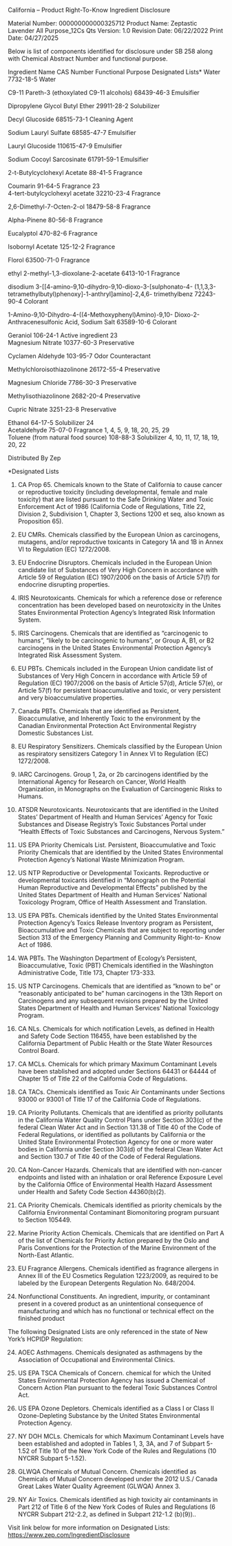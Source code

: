  
 
 
California – Product Right-To-Know Ingredient Disclosure 
 
 
Material Number: 000000000000325712 
Product Name: Zeptastic Lavender All Purpose_12Cs Qts 
Version: 1.0 
Revision Date: 06/22/2022 
Print Date: 04/27/2025  
 
Below is list of components identified for disclosure under SB 258 along with Chemical Abstract Number and functional purpose. 
 
Ingredient Name 
CAS Number 
Functional Purpose 
Designated Lists* 
Water 
7732-18-5 
Water 
 
C9-11 Pareth-3 (ethoxylated C9-11 alcohols) 
68439-46-3 
Emulsifier 
 
Dipropylene Glycol Butyl Ether 
29911-28-2 
Solubilizer 
 
Decyl Glucoside 
68515-73-1 
Cleaning Agent 
 
Sodium Lauryl Sulfate 
68585-47-7 
Emulsifier 
 
Lauryl Glucoside 
110615-47-9 
Emulsifier 
 
Sodium Cocoyl Sarcosinate 
61791-59-1 
Emulsifier 
 
2-t-Butylcyclohexyl Acetate 
88-41-5 
Fragrance 
 
Coumarin 
91-64-5 
Fragrance 
   23    
4-tert-butylcyclohexyl acetate 
32210-23-4 
Fragrance 
 
2,6-Dimethyl-7-Octen-2-ol 
18479-58-8 
Fragrance 
 
Alpha-Pinene 
80-56-8 
Fragrance 
 
Eucalyptol 
470-82-6 
Fragrance 
 
 
 
 
Isobornyl Acetate 
125-12-2 
Fragrance 
 
Florol 
63500-71-0 
Fragrance 
 
ethyl 2-methyl-1,3-dioxolane-2-acetate 
6413-10-1 
Fragrance 
 
disodium 3-[[4-amino-9,10-dihydro-9,10-dioxo-3-[sulphonato-4-
(1,1,3,3-tetramethylbutyl)phenoxy]-1-anthryl]amino]-2,4,6-
trimethylbenz 
72243-90-4 
Colorant 
 
1-Amino-9,10-Dihydro-4-((4-Methoxyphenyl)Amino)-9,10-
Dioxo-2-Anthracenesulfonic Acid, Sodium Salt 
63589-10-6 
Colorant 
 
Geraniol 
106-24-1 
Active ingredient 
   23    
Magnesium Nitrate 
10377-60-3 
Preservative 
 
Cyclamen Aldehyde 
103-95-7 
Odor Counteractant 
 
Methylchloroisothiazolinone 
26172-55-4 
Preservative 
 
Magnesium Chloride 
7786-30-3 
Preservative 
 
Methylisothiazolinone 
2682-20-4 
Preservative 
 
Cupric Nitrate 
3251-23-8 
Preservative 
 
Ethanol 
64-17-5 
Solubilizer 
24    
Acetaldehyde 
75-07-0 
Fragrance 
   1, 4, 5, 9, 18, 20, 25, 
29    
Toluene (from natural food source) 
108-88-3 
Solubilizer 
4, 10, 11, 17, 18, 19, 
20, 22    
 
Distributed By Zep 
 
 
 
 
*Designated Lists 
1) CA Prop 65. Chemicals known to the State of California to cause cancer or reproductive toxicity (including developmental, female and male 
toxicity) that are listed pursuant to the Safe Drinking Water and Toxic Enforcement Act of 1986 (California Code of Regulations, Title 22, 
Division 2, Subdivision 1, Chapter 3, Sections 1200 et seq, also known as Proposition 65). 
2) EU CMRs. Chemicals classified by the European Union as carcinogens, mutagens, and/or reproductive toxicants in Category 1A and 1B in 
Annex VI to Regulation (EC) 1272/2008. 
3) EU Endocrine Disruptors. Chemicals included in the European Union candidate list of Substances of Very High Concern in accordance with 
Article 59 of Regulation (EC) 1907/2006 on the basis of Article 57(f) for endocrine disrupting properties. 
4) IRIS Neurotoxicants. Chemicals for which a reference dose or reference concentration has been developed based on neurotoxicity in the 
Unites States Environmental Protection Agency’s Integrated Risk Information System. 
5) IRIS Carcinogens. Chemicals that are identified as “carcinogenic to humans”, “likely to be carcinogenic to humans”, or Group A, B1, or B2 
carcinogens in the United States Environmental Protection Agency’s Integrated Risk Assessment System. 
6) EU PBTs. Chemicals included in the European Union candidate list of Substances of Very High Concern in accordance with Article 59 of 
Regulation (EC) 1907/2006 on the basis of Article 57(d), Article 57(e), or Article 57(f) for persistent bioaccumulative and toxic, or very 
persistent and very bioaccumulative properties. 
7) Canada PBTs. Chemicals that are identified as Persistent, Bioaccumulative, and Inherently Toxic to the environment by the Canadian 
Environmental Protection Act Environmental Registry Domestic Substances List. 
8) EU Respiratory Sensitizers. Chemicals classified by the European Union as respiratory sensitizers Category 1 in Annex VI to Regulation (EC) 
1272/2008. 
9) IARC Carcinogens. Group 1, 2a, or 2b carcinogens identified by the International Agency for Research on Cancer, World Health Organization, 
in Monographs on the Evaluation of Carcinogenic Risks to Humans. 
10) ATSDR Neurotoxicants. Neurotoxicants that are identified in the United States’ Department of Health and Human Services’ Agency for Toxic 
Substances and Disease Registry’s Toxic Substances Portal under “Health Effects of Toxic Substances and Carcinogens, Nervous System.” 
11) US EPA Priority Chemicals List. Persistent, Bioaccumulative and Toxic Priority Chemicals that are identified by the United States 
Environmental Protection Agency’s National Waste Minimization Program. 
12) US NTP Reproductive or Developmental Toxicants. Reproductive or developmental toxicants identified in “Monograph on the Potential 
Human Reproductive and Developmental Effects” published by the United States Department of Health and Human Services’ National 
Toxicology Program, Office of Health Assessment and Translation. 
13) US EPA PBTs. Chemicals identified by the United States Environmental Protection Agency’s Toxics Release Inventory program as Persistent, 
Bioaccumulative and Toxic Chemicals that are subject to reporting under Section 313 of the Emergency Planning and Community Right-to-
Know Act of 1986. 
14) WA PBTs. The Washington Department of Ecology’s Persistent, Bioaccumulative, Toxic (PBT) Chemicals identified in the Washington 
Administrative Code, Title 173, Chapter 173-333. 
 
 
 
15) US NTP Carcinogens. Chemicals that are identified as “known to be” or “reasonably anticipated to be” human carcinogens in the 13th 
Report on Carcinogens and any subsequent revisions prepared by the United States Department of Health and Human Services’ National 
Toxicology Program. 
16) CA NLs. Chemicals for which notification Levels, as defined in Health and Safety Code Section 116455, have been established by the 
California Department of Public Health or the State Water Resources Control Board. 
17) CA MCLs. Chemicals for which primary Maximum Contaminant Levels have been stablished and adopted under Sections 64431 or 64444 of 
Chapter 15 of Title 22 of the California Code of Regulations. 
18) CA TACs. Chemicals identified as Toxic Air Contaminants under Sections 93000 or 93001 of Title 17 of the California Code of Regulations. 
19) CA Priority Pollutants. Chemicals that are identified as priority pollutants in the California Water Quality Control Plans under Section 303(c) 
of the federal Clean Water Act and in Section 131.38 of Title 40 of the Code of Federal Regulations, or identified as pollutants by California or 
the United State Environmental Protection Agency for one or more water bodies in California under Section 303(d) of the federal Clean 
Water Act and Section 130.7 of Title 40 of the Code of Federal Regulations. 
20) CA Non-Cancer Hazards. Chemicals that are identified with non-cancer endpoints and listed with an inhalation or oral Reference Exposure 
Level by the California Office of Environmental Health Hazard Assessment under Health and Safety Code Section 44360(b)(2). 
21) CA Priority Chemicals. Chemicals identified as priority chemicals by the California Environmental Contaminant Biomonitoring program 
pursuant to Section 105449. 
22) Marine Priority Action Chemicals. Chemicals that are identified on Part A of the list of Chemicals for Priority Action prepared by the Oslo and 
Paris Conventions for the Protection of the Marine Environment of the North-East Atlantic. 
23) EU Fragrance Allergens. Chemicals identified as fragrance allergens in Annex III of the EU Cosmetics Regulation 1223/2009, as required to be 
labeled by the European Detergents Regulation No. 648/2004. 
30) Nonfunctional Constituents.  An ingredient, impurity, or contaminant present in a covered product as an unintentional consequence of 
manufacturing and which has no functional or technical effect on the finished product 
 
The following Designated Lists are only referenced in the state of New York’s HCPIDP Regulation: 
 
24) AOEC Asthmagens. Chemicals designated as asthmagens by the Association of Occupational and Environmental Clinics. 
25) US EPA TSCA Chemicals of Concern. chemical for which the United States Environmental Protection Agency has issued a Chemical of 
Concern Action Plan pursuant to the federal Toxic Substances Control Act. 
26) US EPA Ozone Depletors. Chemicals identified as a Class I or Class II Ozone-Depleting Substance by the United States Environmental 
Protection Agency. 
27) NY DOH MCLs. Chemicals for which Maximum Contaminant Levels have been established and adopted in Tables 1, 3, 3A, and 7 of Subpart 5-
1.52 of Title 10 of the New York Code of the Rules and Regulations (10 NYCRR Subpart 5-1.52). 
28) GLWQA Chemicals of Mutual Concern. Chemicals identified as Chemicals of Mutual Concern developed under the 2012 U.S./ Canada Great 
Lakes Water Quality Agreement (GLWQA) Annex 3. 
 
 
 
29) NY Air Toxics. Chemicals identified as high toxicity air contaminants in Part 212 of Title 6 of the New York Codes of Rules and Regulations (6 
NYCRR Subpart 212-2.2, as defined in Subpart 212-1.2 (b)(9)).. 
 
Visit link below for more information on Designated Lists: 
https://www.zep.com/IngredientDisclosure 
 
 
 
 
